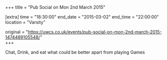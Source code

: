 +++
title = "Pub Social on Mon 2nd March 2015"

[extra]
time = "18:30:00"
end_date = "2015-03-02"
end_time = "22:00:00"
location = "Varsity"

original = "https://uwcs.co.uk/events/pub-social-on-mon-2nd-march-2015-1474489105548/"    
+++

Chat, Drink, and eat what could be better apart from playing Games

